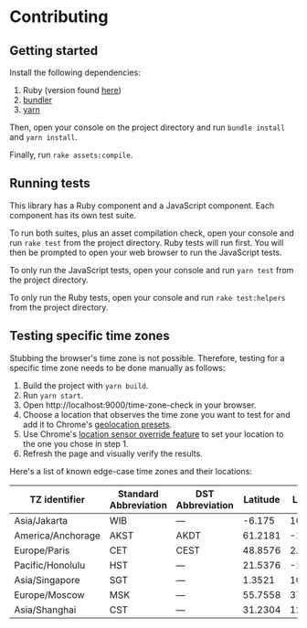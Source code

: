# Contributing
## Getting started
Install the following dependencies:

1. Ruby (version found [here](./.ruby-version))
2. [bundler](https://bundler.io/)
3. [yarn](https://yarnpkg.com/)

Then, open your console on the project directory and run `bundle install` and `yarn install`.

Finally, run `rake assets:compile`.

## Running tests
This library has a Ruby component and a JavaScript component. Each component has its own test suite.

To run both suites, plus an asset compilation check, open your console and run `rake test` from the project directory. Ruby tests will run first. You will then be prompted to open your web browser to run the JavaScript tests.

To only run the JavaScript tests, open your console and run `yarn test` from the project directory.

To only run the Ruby tests, open your console and run `rake test:helpers` from the project directory.

## Testing specific time zones
Stubbing the browser's time zone is not possible. Therefore, testing for a specific time zone needs to be done manually as follows:

1. Build the project with `yarn build`.
2. Run `yarn start`.
3. Open http://localhost:9000/time-zone-check in your browser.
4. Choose a location that observes the time zone you want to test for and add it to Chrome's [geolocation presets](https://developer.chrome.com/docs/devtools/settings/locations/).
5. Use Chrome's [location sensor override feature](https://developer.chrome.com/docs/devtools/sensors/#open-sensors) to set your location to the one you chose in step 1.
6. Refresh the page and visually verify the results.

Here's a list of known edge-case time zones and their locations:

TZ identifier     | Standard Abbreviation | DST Abbreviation | Latitude | Longitude
----------------- | --------------------- | ---------------- | -------- | ---------
Asia/Jakarta      | WIB                   | —                | -6.175   | 106.8275
America/Anchorage | AKST                  | AKDT             | 61.2181  | -149.9003
Europe/Paris      | CET                   | CEST             | 48.8576  | 2.3470
Pacific/Honolulu  | HST                   | —                | 21.5376  | -158.0023
Asia/Singapore    | SGT                   | —                | 1.3521   | 103.8198
Europe/Moscow     | MSK                   | —                | 55.7558  | 37.6173
Asia/Shanghai     | CST                   | —                | 31.2304  | 121.4737
